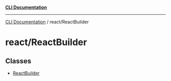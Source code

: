 [**CLI Documentation**](../../README.md)

***

[CLI Documentation](../../README.md) / react/ReactBuilder

# react/ReactBuilder

## Classes

- [ReactBuilder](classes/ReactBuilder.md)

